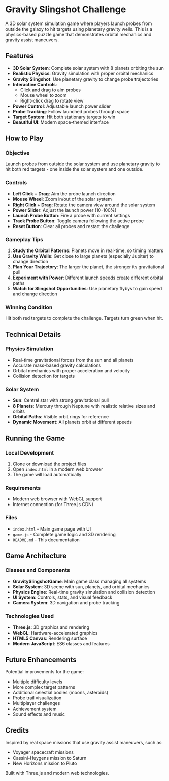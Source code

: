 # Gravity Slingshot Challenge

A 3D solar system simulation game where players launch probes from outside the galaxy to hit targets using planetary gravity wells. This is a physics-based puzzle game that demonstrates orbital mechanics and gravity assist maneuvers.

## Features

- **3D Solar System**: Complete solar system with 8 planets orbiting the sun
- **Realistic Physics**: Gravity simulation with proper orbital mechanics
- **Gravity Slingshot**: Use planetary gravity to change probe trajectories
- **Interactive Controls**: 
  - Click and drag to aim probes
  - Mouse wheel to zoom
  - Right-click drag to rotate view
- **Power Control**: Adjustable launch power slider
- **Probe Tracking**: Follow launched probes through space
- **Target System**: Hit both stationary targets to win
- **Beautiful UI**: Modern space-themed interface

## How to Play

### Objective
Launch probes from outside the solar system and use planetary gravity to hit both red targets - one inside the solar system and one outside.

### Controls
- **Left Click + Drag**: Aim the probe launch direction
- **Mouse Wheel**: Zoom in/out of the solar system
- **Right Click + Drag**: Rotate the camera view around the solar system
- **Power Slider**: Adjust the launch power (10-100%)
- **Launch Probe Button**: Fire a probe with current settings
- **Track Probe Button**: Toggle camera following the active probe
- **Reset Button**: Clear all probes and restart the challenge

### Gameplay Tips
1. **Study the Orbital Patterns**: Planets move in real-time, so timing matters
2. **Use Gravity Wells**: Get close to large planets (especially Jupiter) to change direction
3. **Plan Your Trajectory**: The larger the planet, the stronger its gravitational pull
4. **Experiment with Power**: Different launch speeds create different orbital paths
5. **Watch for Slingshot Opportunities**: Use planetary flybys to gain speed and change direction

### Winning Condition
Hit both red targets to complete the challenge. Targets turn green when hit.

## Technical Details

### Physics Simulation
- Real-time gravitational forces from the sun and all planets
- Accurate mass-based gravity calculations
- Orbital mechanics with proper acceleration and velocity
- Collision detection for targets

### Solar System
- **Sun**: Central star with strong gravitational pull
- **8 Planets**: Mercury through Neptune with realistic relative sizes and orbits
- **Orbital Paths**: Visible orbit rings for reference
- **Dynamic Movement**: All planets orbit at different speeds

## Running the Game

### Local Development
1. Clone or download the project files
2. Open `index.html` in a modern web browser
3. The game will load automatically

### Requirements
- Modern web browser with WebGL support
- Internet connection (for Three.js CDN)

### Files
- `index.html` - Main game page with UI
- `game.js` - Complete game logic and 3D rendering
- `README.md` - This documentation

## Game Architecture

### Classes and Components
- **GravitySlingshotGame**: Main game class managing all systems
- **Solar System**: 3D scene with sun, planets, and orbital mechanics
- **Physics Engine**: Real-time gravity simulation and collision detection
- **UI System**: Controls, stats, and visual feedback
- **Camera System**: 3D navigation and probe tracking

### Technologies Used
- **Three.js**: 3D graphics and rendering
- **WebGL**: Hardware-accelerated graphics
- **HTML5 Canvas**: Rendering surface
- **Modern JavaScript**: ES6 classes and features

## Future Enhancements

Potential improvements for the game:
- Multiple difficulty levels
- More complex target patterns
- Additional celestial bodies (moons, asteroids)
- Probe trail visualization
- Multiplayer challenges
- Achievement system
- Sound effects and music

## Credits

Inspired by real space missions that use gravity assist maneuvers, such as:
- Voyager spacecraft missions
- Cassini-Huygens mission to Saturn
- New Horizons mission to Pluto

Built with Three.js and modern web technologies. 